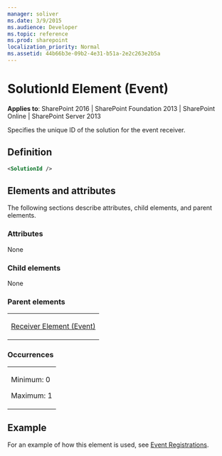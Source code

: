 ```yaml
---
manager: soliver
ms.date: 3/9/2015
ms.audience: Developer
ms.topic: reference
ms.prod: sharepoint
localization_priority: Normal
ms.assetid: 44b66b3e-09b2-4e31-b51a-2e2c263e2b5a
---
```


# SolutionId Element (Event)

**Applies to**: SharePoint 2016 | SharePoint Foundation 2013 | SharePoint Online | SharePoint Server 2013

Specifies the unique ID of the solution for the event receiver.

## Definition

```XML
<SolutionId />
```

## Elements and attributes

The following sections describe attributes, child elements, and parent elements.

### Attributes

None

### Child elements

None

### Parent elements

<table>
<colgroup>
<col width="100%" />
</colgroup>
<tbody>
<tr class="odd">
<td align="left"><p><a href="receiver-element-event.md">Receiver Element (Event)</a></p></td>
</tr>
</tbody>
</table>

### Occurrences

<table>
<colgroup>
<col width="100%" />
</colgroup>
<tbody>
<tr class="odd">
<td align="left"><p>Minimum: 0</p>
<p>Maximum: 1</p></td>
</tr>
</tbody>
</table>

## Example

For an example of how this element is used, see [Event Registrations](event-registrations.md).








